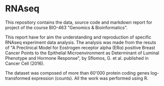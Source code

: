 # RNAseq

This repository contains the data, source code and markdown report for project of the course BIO-463 "Genomics & Bioinformatics".

This report have for aim the understanding and reproduction of specific RNAseq experiment data analysis. The analysis was made from the resuts of "A Preclinical Model for Eostrogen receptor alpha (ERα) positive Breast Cancer Points to the Epithelial Microenvironment as Determinant of Luminal Phenotype and Hormone Response", by Sflomos, G. et al. published in Cancer Cell (2016).

The dataset was composed of more than 60'000 protein coding genes log-transformed expression (counts). All the work was performed using R.
